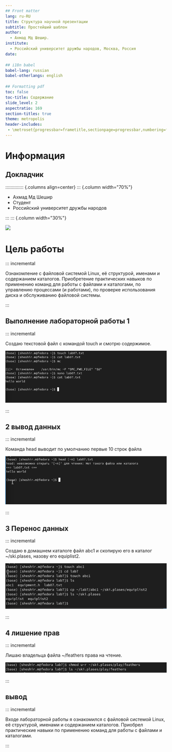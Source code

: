 ```yaml
---
## Front matter
lang: ru-RU
title: Структура научной презентации
subtitle: Простейший шаблон
author:
  - Ахмад Мд Шешир.
institute:
  - Российский университет дружбы народов, Москва, Россия
date: 

## i18n babel
babel-lang: russian
babel-otherlangs: english

## Formatting pdf
toc: false
toc-title: Содержание
slide_level: 2
aspectratio: 169
section-titles: true
theme: metropolis
header-includes:
 - \metroset{progressbar=frametitle,sectionpage=progressbar,numbering=fraction}
---
```


# Информация

## Докладчик

:::::::::::::: {.columns align=center}
::: {.column width="70%"}

  * Ахмад Мд Шешир
  * Cтудент
  * Российский университет дружбы народов

:::
::: {.column width="30%"}

![](./image/kulyabov.jpg)


# Цель работы

::: incremental



Ознакомление с файловой системой Linux, её структурой, именами и содержанием
каталогов. Приобретение практических навыков по применению команд для работы
с файлами и каталогами, по управлению процессами (и работами), по проверке использования диска и обслуживанию файловой системы.

:::

## Выполнение лабораторной работы 1

::: incremental

Создаю текстовой файл с командой touch и смотрю содержимое.

![](image/1.png)


:::

## 2 вывод данных

::: incremental

Команда head выводит по умолчанию первые 10 строк файла

![](image/3.png)

:::

## 3 Перенос данных

::: incremental

Создаю в домашнем каталоге файл abc1 и скопирую его в каталог
~/ski.plases, назову его equiplist2.

![](image/8.png)

:::

## 4 лишение прав

::: incremental

Лишаю владельца файла ~/feathers права на чтение.

![](image/25.png)

:::

## вывод

::: incremental

 Входе лабораторной работы я ознакомился с файловой системой Linux, её структурой, именами и содержанием каталогов. Приобрел практические навыки по применению команд для работы с файлами и каталогами.
 
:::


